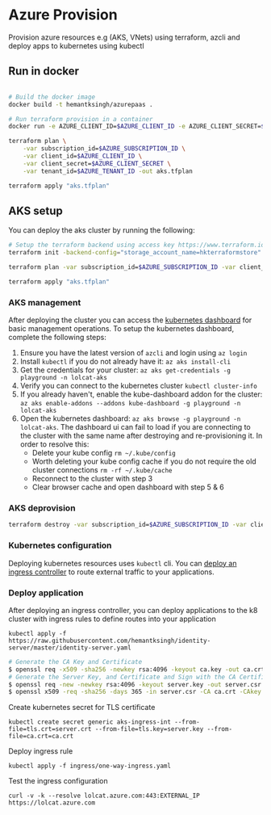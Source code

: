 # Azure Provision

Provision azure resources e.g (AKS, VNets) using terraform, azcli and deploy apps to kubernetes using kubectl

## Run in docker
```sh

# Build the docker image
docker build -t hemantksingh/azurepaas .

# Run terraform provision in a container
docker run -e AZURE_CLIENT_ID=$AZURE_CLIENT_ID -e AZURE_CLIENT_SECRET=$AZURE_CLIENT_SECRET -e AZURE_SUBSCRIPTION_ID=$AZURE_SUBSCRIPTION_ID -e AZURE_TENANT_ID=$AZURE_TENANT_ID -it hemantksingh/terraform /bin/bash

terraform plan \
    -var subscription_id=$AZURE_SUBSCRIPTION_ID \
    -var client_id=$AZURE_CLIENT_ID \
    -var client_secret=$AZURE_CLIENT_SECRET \
    -var tenant_id=$AZURE_TENANT_ID -out aks.tfplan

terraform apply "aks.tfplan"
```

## AKS setup

You can deploy the aks cluster by running the following:

```sh
# Setup the terraform backend using access key https://www.terraform.io/docs/backends/types/azurerm.html
terraform init -backend-config="storage_account_name=hkterraformstore" -backend-config="container_name=cluster-state" -backend-config="key=lolcat.tfstate" -backend-config="access_key=$BACKEND_ACCESS_KEY"

terraform plan -var subscription_id=$AZURE_SUBSCRIPTION_ID -var client_id=$AZURE_CLIENT_ID -var client_secret=$AZURE_CLIENT_SECRET -var tenant_id=$AZURE_TENANT_ID -out aks.tfplan

terraform apply "aks.tfplan"
```

### AKS management

After deploying the cluster you can access the [kubernetes dashboard](https://docs.microsoft.com/en-gb/azure/aks/kubernetes-dashboard) for basic management operations. To setup the kubernetes dashboard, complete the following steps:

1. Ensure you have the latest version of `azcli` and login using `az login`
2. Install `kubectl` if you do not already have it: `az aks install-cli`
3. Get the credentials for your cluster: `az aks get-credentials -g playground -n lolcat-aks`
4. Verify you can connect to the kubernetes cluster `kubectl cluster-info`
5. If you already haven't, enable the kube-dashboard addon for the cluster: `az aks enable-addons --addons kube-dashboard -g playground -n lolcat-aks`
6. Open the kubernetes dashboard: `az aks browse -g playground -n lolcat-aks`. The dashboard ui can fail to load if you are connecting to the cluster with the same name after destroying and re-provisioning it. In order to resolve this:
    * Delete your kube config `rm ~/.kube/config`
    * Worth deleting your kube config cache if you do not require the old cluster connections `rm -rf ~/.kube/cache`
    * Reconnect to the cluster with step 3
    * Clear browser cache and open dashboard with step 5 & 6

### AKS deprovision

```sh
terraform destroy -var subscription_id=$AZURE_SUBSCRIPTION_ID -var client_id=$AZURE_CLIENT_ID -var client_secret=$AZURE_CLIENT_SECRET -var tenant_id=$AZURE_TENANT_ID
```

### Kubernetes configuration

Deploying kubernetes resources uses `kubectl` cli. You can [deploy an ingress controller](./docs/ingress-controller.md) to route external traffic to your applications.


### Deploy application

After deploying an ingress controller, you can deploy applications to the k8 cluster with ingress rules to define routes into your application

`kubectl apply -f https://raw.githubusercontent.com/hemantksingh/identity-server/master/identity-server.yaml`

```sh
# Generate the CA Key and Certificate
$ openssl req -x509 -sha256 -newkey rsa:4096 -keyout ca.key -out ca.crt -days 356 -nodes -subj '/CN=Lolcat Cert Authority'
# Generate the Server Key, and Certificate and Sign with the CA Certificate
$ openssl req -new -newkey rsa:4096 -keyout server.key -out server.csr -nodes -subj  '/CN=lolcat.azure.com/O=aks-ingress'
$ openssl x509 -req -sha256 -days 365 -in server.csr -CA ca.crt -CAkey ca.key -set_serial 01 -out server.crt
```

Create kubernetes secret for TLS certificate

`kubectl create secret generic aks-ingress-int --from-file=tls.crt=server.crt --from-file=tls.key=server.key --from-file=ca.crt=ca.crt`

Deploy ingress rule

`kubectl apply -f ingress/one-way-ingress.yaml`

Test the ingress configuration

`curl -v -k --resolve lolcat.azure.com:443:EXTERNAL_IP https://lolcat.azure.com`
